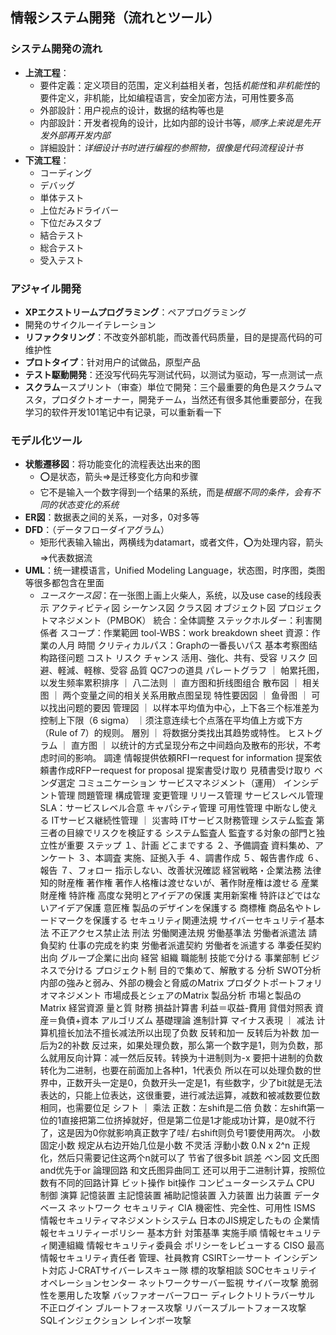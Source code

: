 ## 情報システム開発（流れとツール）

### システム開発の流れ

- **上流工程**：
  - 要件定義：定义项目的范围，定义利益相关者，包括*机能性*和*非机能性*的要件定义，非机能，比如编程语言，安全加密方法，可用性要多高
  - 外部設計：用户视点的设计，数据的结构等也是
  - 内部設計：开发者视角的设计，比如内部的设计书等，*顺序上来说是先开发外部再开发内部*
  - 詳細設計：*详细设计书时进行编程的参照物，很像是代码流程设计书*
- **下流工程**：
  - コーディング
  - デバッグ
  - 単体テスト
  - 上位だみドライバー
  - 下位だみスタブ
  - 結合テスト
  - 総合テスト
  - 受入テスト

### アジャイル開発

- **XPエクストリームプログラミング**：ペアプログラミング
- 開発のサイクルーイテレーション
- **リファクタリング**：不改变外部机能，而改善代码质量，目的是提高代码的可维护性
- **プロトタイプ**：针对用户的试做品，原型产品
- **テスト駆動開発**：还没写代码先写测试代码，以测试为驱动，写一点测试一点
- **スクラム**ースプリント（审查）単位で開発：三个最重要的角色是スクラムマスタ，プロダクトオーナー，開発チーム，当然还有很多其他重要部分，在我学习的软件开发101笔记中有记录，可以重新看一下

### モデル化ツール

- **状態遷移図**：将功能变化的流程表达出来的图
  - ⭕️是状态，箭头=>是迁移变化方向和步骤
  - 它不是输入一个数字得到一个结果的系统，而是*根据不同的条件，会有不同的状态变化的系统*
- **ER図**：数据表之间的关系，一对多，0对多等
- **DFD**：（データフローダイアグラム）
  - 矩形代表输入输出，两横线为datamart，或者文件，⭕️为处理内容，箭头=>代表数据流
- **UML**：统一建模语言，Unified Modeling Language，状态图，时序图，类图等很多都包含在里面
  - *ユースケース図*：在一张图上画上火柴人，系统，以及use case的线段表示
        アクティビティ図
        シーケンス図
        クラス図
        オブジェクト図
プロジェクトマネジメント（PMBOK）
    統合：全体調整
    ステックホルダー：利害関係者
    スコープ：作業範囲
        tool-WBS：work breakdown sheet
    資源：作業の人月
    時間
        クリティカルパス：Graphの一番長いパス
        基本考察图结构路径问题
    コスト
    リスク
        チャンス
            活用、強化、共有、受容
        リスク
            回避、軽減、軽稼、受容
    品質
        QC7つの道具
            パレートグラフ
            ｜ 帕累托图，以发生频率累积排序
            ｜ 八二法则
            ｜ 直方图和折线图组合
            散布図
            ｜ 相关图
            ｜ 两个变量之间的相关关系用散点图呈现
            特性要因図
            ｜ 鱼骨图
            ｜ 可以找出问题的要因
            管理図
            ｜ 以样本平均值为中心，上下各三个标准差为控制上下限（6 sigma）
            ｜ ​须注意连续七个点落在平均值上方或下方（Rule of 7）的规则。
            層別
            ｜ 将数据分类找出其趋势或特性。
            ヒストグラム
            ｜ 直方图
            ｜ 以统计的方式呈现分布之中间趋向及散布的形状，不考虑时间的影响。
    調達
        情報提供依頼RFIーrequest for information
        提案依頼書作成RFPーrequest for proposal
            提案書受け取り
            見積書受け取り
        ベンダ選定
    コミュニケーション
サービスマネジメント（運用）
    インシデント管理
    問題管理
    構成管理
    変更管理
    リリース管理
    サービスレベル管理
        SLA：サービスレベル合意
    キャパシティ管理
    可用性管理
        中断なし使える
    ITサービス継続性管理
    ｜ 災害時
    ITサービス財務管理
システム監査
    第三者の目線でリスクを検証する
    システム監査人
        監査する対象の部門と独立性が重要
    ステップ
        １、計画
            どこまでする
        ２、予備調査
            資料集め、アンケート
        ３、本調査
            実施、証拠入手
        ４、調書作成
        ５、報告書作成
        ６、報告
        ７、フォロー
            指示しない、改善状況確認
経営戦略・企業法務
    法律
        知的財産権
            著作権
                著作人格権は渡せないが、著作財産権は渡せる
            産業財産権
                特許権
                    高度な発明とアイデアの保護
                実用新案権
                    特許ほどではないアイデア保護
                意匠権
                    製品のデザインを保護する
                商標権
                    商品名やトレードマークを保護する
        セキュリティ関連法規
            サイバーセキュリテイ基本法
            不正アクセス禁止法
            刑法
        労働関連法規
            労働基準法
            労働者派遣法
                請負契約
                    仕事の完成を約束
                労働者派遣契約
                    労働者を派遣する
                準委任契約
                出向
                    グループ企業に出向
    経営
        組織
            職能制
                技能で分ける
            事業部制
                ビジネスで分ける
            プロジェクト制
                目的で集めて、解散する
    分析
        SWOT分析
            内部の強みと弱み、外部の機会と脅威のMatrix
        プロダクトポートフォリオマネジメント
            市場成長とシェアのMatrix
        製品分析
            市場と製品のMatrix
        経営資源
            量と質
    財務
        損益計算書
            利益＝収益-費用
        貸借対照表
            資産＝負債+資本
アルゴリズム
基礎理論
    進制計算
    マイナス表現
    ｜ 减法
        计算机擅长加法不擅长减法所以出现了负数
        反转和加一
            反转后为补数
            加一后为2的补数
        反过来，如果处理负数，那么第一个数字是1，则为负数，那么就用反向计算：减一然后反转。转换为十进制则为-x
        要把十进制的负数转化为二进制，也要在前面加上各种1，1代表负
        所以在可以处理负数的世界中，正数开头一定是0，负数开头一定是1，有些数字，少了bit就是无法表达的，只能上位表达，这很重要，进行减法运算，减数和被减数要位数相同，也需要位足
    シフト
    ｜ 乘法
        正数：左shift是二倍
        负数：左shift第一位的1直接把第二位挤掉就好，但是第二位是1才能成功计算，是0就不行了，这是因为0你就影响真正数字了哇/ 右shift则负号1要使用两次。
    小数
        固定小数
            规定从右边开始几位是小数
            不灵活
        浮動小数
            0.N x 2^n
            正规化，然后只需要记住这两个n就可以了
            节省了很多bit
    誤差
    ベン図
        文氏图
        and优先于or
    論理回路
        和文氏图异曲同工
        还可以用于二进制计算，按照位数有不同的回路计算
    ビット操作
        bit操作
コンピューターシステム
    CPU
        制御
        演算
    記憶装置
        主記憶装置
        補助記憶装置
    入力装置
    出力装置
データベース
ネットワーク
セキュリティ
    CIA
        機密性、完全性、可用性
    ISMS
        情報セキュリティマネジメントシステム
        日本のJIS規定したもの
    企業情報セキュリティーポリシー
        基本方針
        対策基準
        実施手順
    情報セキュリティ関連組織
        情報セキュリティ委員会
            ポリシーをレビューする
            CISO
                最高情報セキュリティ責任者
            管理、社員教育
        CSIRTシーサート
            インシデント対応
        J-CRATサイバーレスキュー隊
            標的攻撃相談
        SOCセキュリテイオペレーションセンター
            ネットワークサーバー監視
    サイバー攻撃
        脆弱性を悪用した攻撃
            バッファオーバーフロー
        ディレクトリトラバーサル
        不正ログイン
            ブルートフォース攻撃
            リバースブルートフォース攻撃
        SQLインジェクション
        レインボー攻撃
